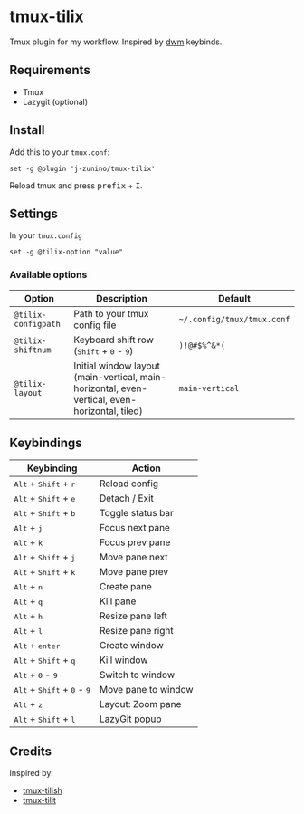 # tmux-tilix

Tmux plugin for my workflow. Inspired by [dwm](https://dwm.suckless.org/) keybinds.

## Requirements

- Tmux
- Lazygit (optional)

## Install

Add this to your `tmux.conf`:

```tmux
set -g @plugin 'j-zunino/tmux-tilix'
```

Reload tmux and press <kbd>prefix</kbd> + <kbd>I</kbd>.

## Settings

In your `tmux.config`

```tmux
set -g @tilix-option "value"
```

### Available options

| Option              | Description                                                                                   | Default                    |
| ------------------- | --------------------------------------------------------------------------------------------- | -------------------------- |
| `@tilix-configpath` | Path to your tmux config file                                                                 | `~/.config/tmux/tmux.conf` |
| `@tilix-shiftnum`   | Keyboard shift row (<kbd>Shift</kbd> + <kbd>0</kbd> - <kbd>9</kbd>)                           | `)!@#$%^&*(`               |
| `@tilix-layout`     | Initial window layout (main-vertical, main-horizontal, even-vertical, even-horizontal, tiled) | `main-vertical`            |

## Keybindings

| Keybinding                                                      | Action              |
| --------------------------------------------------------------- | ------------------- |
| <kbd>Alt</kbd> + <kbd>Shift</kbd> + <kbd>r</kbd>                | Reload config       |
| <kbd>Alt</kbd> + <kbd>Shift</kbd> + <kbd>e</kbd>                | Detach / Exit       |
| <kbd>Alt</kbd> + <kbd>Shift</kbd> + <kbd>b</kbd>                | Toggle status bar   |
| <kbd>Alt</kbd> + <kbd>j</kbd>                                   | Focus next pane     |
| <kbd>Alt</kbd> + <kbd>k</kbd>                                   | Focus prev pane     |
| <kbd>Alt</kbd> + <kbd>Shift</kbd> + <kbd>j</kbd>                | Move pane next      |
| <kbd>Alt</kbd> + <kbd>Shift</kbd> + <kbd>k</kbd>                | Move pane prev      |
| <kbd>Alt</kbd> + <kbd>n</kbd>                                   | Create pane         |
| <kbd>Alt</kbd> + <kbd>q</kbd>                                   | Kill pane           |
| <kbd>Alt</kbd> + <kbd>h</kbd>                                   | Resize pane left    |
| <kbd>Alt</kbd> + <kbd>l</kbd>                                   | Resize pane right   |
| <kbd>Alt</kbd> + <kbd>enter</kbd>                               | Create window       |
| <kbd>Alt</kbd> + <kbd>Shift</kbd> + <kbd>q</kbd>                | Kill window         |
| <kbd>Alt</kbd> + <kbd>0</kbd> - <kbd>9</kbd>                    | Switch to window    |
| <kbd>Alt</kbd> + <kbd>Shift</kbd> + <kbd>0</kbd> - <kbd>9</kbd> | Move pane to window |
| <kbd>Alt</kbd> + <kbd>z</kbd>                                   | Layout: Zoom pane   |
| <kbd>Alt</kbd> + <kbd>Shift</kbd> + <kbd>l</kbd>                | LazyGit popup       |

## Credits

Inspired by:

- [tmux-tilish](https://github.com/jabirali/tmux-tilish)
- [tmux-tilit](https://github.com/2KAbhishek/tmux-tilit)
